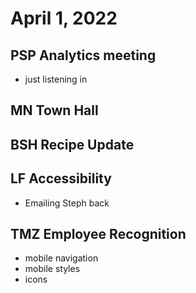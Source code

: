 # April 1, 2022

## PSP Analytics meeting
- just listening in

## MN Town Hall

## BSH Recipe Update

## LF Accessibility
- Emailing Steph back

## TMZ Employee Recognition
- mobile navigation
- mobile styles
- icons